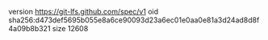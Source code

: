 version https://git-lfs.github.com/spec/v1
oid sha256:d473def5695b055e8a6ce90093d23a6ec01e0aa0e81a3d24ad8d8f4a09b8b321
size 12608
